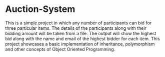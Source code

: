 # Auction-System
This is a simple project in which any number of participants can bid for three particular items. The details of the participants along with their bidding amount will be taken from a file. The output will show the highest bid along with the name and email of the highest bidder for each item. This project showcases a basic implementation of inheritance, polymorphism and other concepts of Object Oriented Programming.
